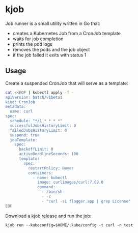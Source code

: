 # kjob

Job runner is a small utility written in Go that:
* creates a Kubernetes Job from a CronJob template
* waits for job completion
* prints the pod logs
* removes the pods and the job object
* if the job failed it exits with status 1

## Usage

Create a suspended CronJob that will serve as a template:

```bash
cat <<EOF | kubectl apply -f -
apiVersion: batch/v1beta1
kind: CronJob
metadata:
  name: curl
spec:
  schedule: "*/1 * * * *"
  successfulJobsHistoryLimit: 0
  failedJobsHistoryLimit: 0
  suspend: true
  jobTemplate:
    spec:
      backoffLimit: 0
      activeDeadlineSeconds: 100
      template:
        spec:
          restartPolicy: Never
          containers:
            - name: kubectl
              image: curlimages/curl:7.69.0
              command:
                - /bin/sh
                - -c
                - "curl -sL flagger.app | grep License"
EOF
```

Download a kjob [release](https://github.com/stefanprodan/kjob/releases) and run the job:

```text
kjob run --kubeconfig=$HOME/.kube/config -t curl -n test
```
